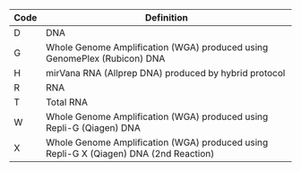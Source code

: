 Code|Definition
--- | ---
D|DNA
G|Whole Genome Amplification (WGA) produced using GenomePlex (Rubicon) DNA
H|mirVana RNA (Allprep DNA) produced by hybrid protocol
R|RNA
T|Total RNA
W|Whole Genome Amplification (WGA) produced using Repli-G (Qiagen) DNA
X|Whole Genome Amplification (WGA) produced using Repli-G X (Qiagen) DNA (2nd Reaction)
